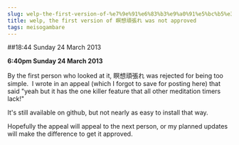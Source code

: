 ```yaml
---
slug: welp-the-first-version-of-%e7%9e%91%e6%83%b3%e9%a0%91%e5%bc%b5%e3%82%8c-was-not-approved
title: welp, the first version of 瞑想頑張れ was not approved
tags: meisogambare
---
```


##18:44 Sunday 24 March 2013

**6:40pm Sunday 24 March 2013**

By the first person who looked at it, 瞑想頑張れ was rejected for being too simple.  I wrote in an appeal (which I forgot to save for posting here) that said "yeah but it has the one killer feature that all other meditation timers lack!"

It's still available on github, but not nearly as easy to install that way.

Hopefully the appeal will appeal to the next person, or my planned updates will make the difference to get it approved.


